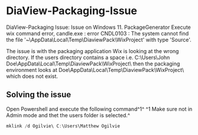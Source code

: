 # DiaView-Packaging-Issue
DiaView-Packaging Issue: Issue on Windows 11. PackageGenerator Execute wix command error, candle.exe : error CNDL0103 : The system cannot find the file '~\AppData\Local\Temp\DiaviewPack\WixProject\' with type 'Source'.

The issue is with the packaging application Wix is looking at the wrong directory. If the users directory contains a space i.e. C:\Users\John Doe\AppData\Local\Temp\DiaviewPack\WixProject\ then the packaging environment looks at Doe\AppData\Local\Temp\DiaviewPack\WixProject\ which does not exist.

## Solving the issue
Open Powershell and execute the following command^1^
^1 Make sure not in Admin mode and thet the users folder is selected.^
```powershell
mklink /d Ogilvie\ C:\Users\Matthew Ogilvie
```

